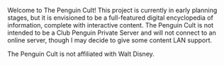 Welcome to The Penguin Cult! This project is currently in early planning stages, but it is envisioned to be a full-featured digital encyclopedia of information, complete with interactive content. The Penguin Cult is not intended to be a Club Penguin Private Server and will not connect to an online server, though I may decide to give some content LAN support.

The Penguin Cult is not affiliated with Walt Disney.